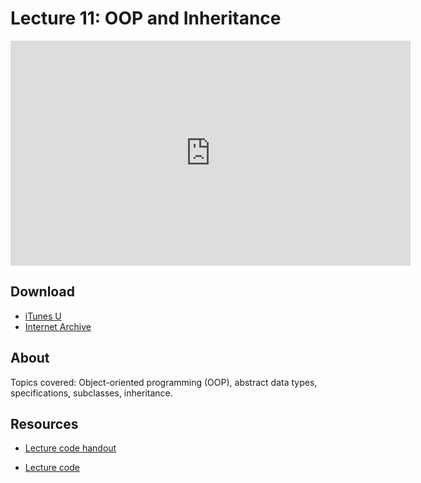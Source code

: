 # Lecture 11: OOP and Inheritance

<iframe width="640" height="360" src="http://www.youtube.com/embed/FBpe3xFvPrQ?feature=player_detailpage" frameborder="0" allowfullscreen></iframe>

## Download

- [iTunes U](http://itunes.apple.com/us/itunes-u/lecture-11-object-oriented/id499270153?i=110101038)
- [Internet Archive](http://www.archive.org/download/MIT6.00SCS11/MIT6_00SCS11_lec11_300k.mp4)

## About

Topics covered: Object-oriented programming (OOP), abstract data types, specifications, subclasses, inheritance.



## Resources

- [Lecture code handout](http://ocw.mit.edu/courses/electrical-engineering-and-computer-science/6-00sc-introduction-to-computer-science-and-programming-spring-2011/unit-2/lecture-11-oop-and-inheritance/MIT6_00SCS11_lec11.pdf)

- [Lecture code](http://ocw.mit.edu/courses/electrical-engineering-and-computer-science/6-00sc-introduction-to-computer-science-and-programming-spring-2011/unit-2/lecture-11-oop-and-inheritance/lec11.py)



